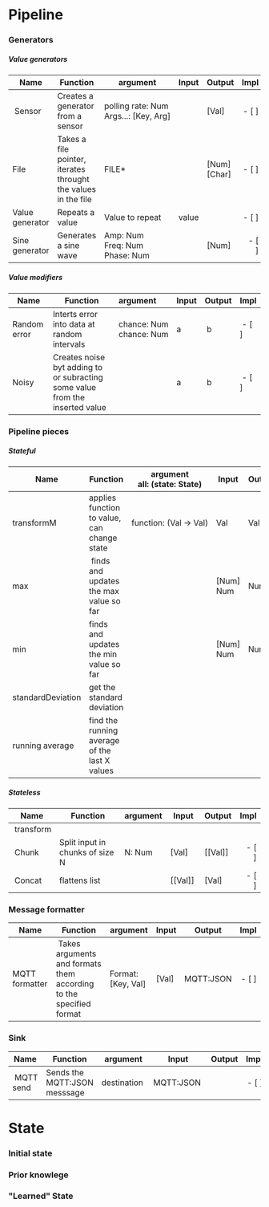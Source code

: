 # Pipeline
### Generators

##### Value generators
| Name 	| Function | argument | Input | Output | Impl |
| -----	| -------- | -------- | ----- | ------ | ---: |
| Sensor | Creates a generator from a sensor | <nobr>polling rate: Num</nobr><br><nobr>Args...: [Key, Arg] </nobr><br> | | [Val] | - [ ] |  
| File  | Takes a file pointer, iterates throught the values in the file | FILE* | | [Num] [Char] | - [ ] |
| Value generator | Repeats a value | Value to repeat | value |  | - [ ] |
| Sine generator | Generates a sine wave | <nobr>Amp: Num</nobr><br><nobr>Freq: Num</nobr><br><nobr>Phase: Num</nobr> | | [Num] | - [ ] |

##### Value modifiers
| Name 	| Function | argument | Input | Output | Impl |
| -----	| -------- | :-------- | ----- | ------ | ---- |
| Random error | Interts error into data at random intervals | <nobr>chance: Num</nobr><br><nobr>chance: Num</nobr><br>  | a | b | - [ ] |
| Noisy | Creates noise byt adding to or subracting some value from the inserted value |  | a | b | - [ ] |

### Pipeline pieces

##### Stateful

| Name 	| Function | argument<br><nobr>all: (state: State)</nobr><br> | Input | Output | Impl |
| -----	| -------- | -------- | ----- | ------ | ---: |
| transformM | applies function to value, can change state | <nobr>function: (Val -> Val)</nobr><br> | Val | Val |
| max | finds and updates the max value so far | | [Num] Num | Num | - [ ] |
| min | finds and updates the min value so far | | [Num] Num | Num | - [ ] |
| standardDeviation | get the standard deviation | 
| running average | find the running average of the last X values |  |

##### Stateless
| Name 	| Function | argument | Input | Output | Impl |
| -----	| -------- | -------- | ----- | ------ | ---: |
| transform | | | | | | 
| Chunk | Split input in chunks of size N | <nobr>N: Num</nobr> | [Val] | [[Val]] | - [ ] |
| Concat | flattens list | | [[Val]] | [Val] | - [ ] |

### Message formatter

| Name 	| Function | argument | Input | Output | Impl |
| -----	| -------- | -------- | ----- | ------ | ---: |
| MQTT formatter | Takes arguments and formats them according to the specified format | Format: [Key, Val] | [Val] | MQTT:JSON | - [ ] |

### Sink
| Name 	| Function | argument | Input | Output | Impl |
| -----	| -------- | -------- | ----- | ------ | ---: |
| MQTT send | Sends the MQTT:JSON messsage | destination | MQTT:JSON | | - [ ] |


# State
### Initial state
### Prior knowlege
### "Learned" State